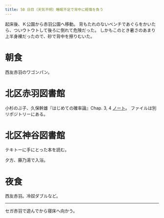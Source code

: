 ```yaml
---
title: 50 日目（天気不明）睡眠不足で背中に軽傷を負う
---
```


起床後、Ｋ公園から赤羽公園へ移動。
背もたれのないベンチであぐらをかいたら、ついウトウトして後ろに倒れて危険だった。
しかもこのとき暑さのあまり上半身裸だったので、砂で背中を擦りむいた。

# 朝食

西友赤羽のワゴンパン。

# 北区赤羽図書館

小杉のぶ子、久保幹雄『はじめての確率論』Chap. 3, 4 [ノート][kosugi11]。
ファイルは別リポジトリーにある。

[kosugi11]: https://github.com/showa-yojyo/jupyter-notebooks/kosugi11

# 北区神谷図書館

テキトーに手にとった本を読む。

夕方、藤乃湯で入浴。

# 夜食

西友赤羽。冷奴ダブルなど。

---

セガ赤羽で遊んでから寝床へ向かう。
